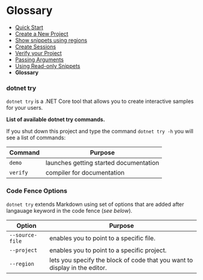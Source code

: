# Glossary

- [Quick Start](./QuickStart.md)
- [Create a New Project](./NewProject.md)
- [Show snippets using regions](./Regions.md)
- [Create Sessions](./Sessions.md)
- [Verify your Project](./Verify.md)
- [Passing Arguments](./PassingArgs.md)
- [Using Read-only Snippets](./ReadOnlySnippets.md)
- **Glossary**

### dotnet try

`dotnet try` is a .NET Core tool that allows you to create interactive samples for your users.

**List of available dotnet try commands.**

If you shut down this project and type the command `dotnet try -h` you will see a list of commands:

| Command        | Purpose                                |
|----------------|----------------------------------------|
| `demo`         | launches getting started documentation |
| `verify`       | compiler for documentation             |

### Code Fence Options

`dotnet try` extends Markdown using set of options that are added after langauage keyword in the code fence (*see below*).

| Option          | Purpose                                                                    |
|-----------------|----------------------------------------------------------------------------|
| `--source-file` | enables you to point to a specific file.                                   |
| `--project`     | enables you to point to a specific project.                                |
| `--region`      | lets you specify the block of code that you want to display in the editor. |
